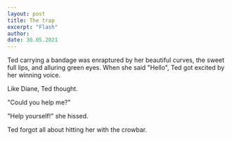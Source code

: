 ```yaml
---
layout: post
title: The trap
excerpt: "Flash"
author:
date: 30.05.2021
---
```


Ted carrying a bandage was enraptured by her beautiful curves, the sweet full lips, and alluring green eyes. When she said "Hello", Ted got excited by her winning voice. 

Like Diane, Ted thought.

"Could you help me?"

"Help yourself!" she hissed. 

Ted forgot all about hitting her with the crowbar.
